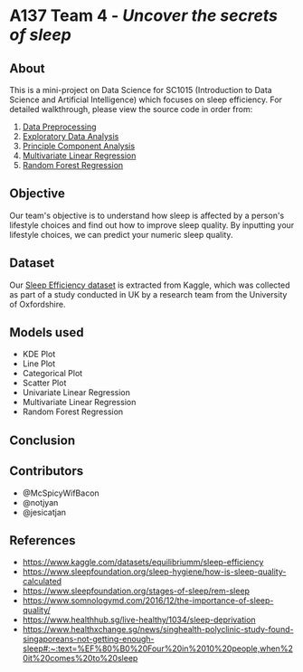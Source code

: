 # A137 Team 4 - _Uncover the secrets of sleep_

## About
This is a mini-project on Data Science for SC1015 (Introduction to Data Science and Artificial Intelligence) which focuses on sleep efficiency. For detailed walkthrough, please view the source code in order from:

1. [Data Preprocessing](https://github.com/McSpicyWifBacon/DSAI-Project/blob/main/data-preprocessing.ipynb)
2. [Exploratory Data Analysis](https://github.com/McSpicyWifBacon/DSAI-Project/blob/main/eda.ipynb)
3. [Principle Component Analysis](https://github.com/McSpicyWifBacon/DSAI-Project/blob/main/pca.ipynb)
4. [Multivariate Linear Regression](https://github.com/McSpicyWifBacon/DSAI-Project/blob/main/multivariate-regression.ipynb)
5. [Random Forest Regression](https://github.com/McSpicyWifBacon/DSAI-Project/blob/main/random-forest-regression.ipynb)

## Objective
Our team's objective is to understand how sleep is affected by a person's lifestyle choices and find out how to improve sleep quality. By inputting your lifestyle choices, we can predict your numeric sleep quality.

## Dataset
Our [Sleep Efficiency dataset](https://www.kaggle.com/datasets/equilibriumm/sleep-efficiency) is extracted from Kaggle, which was collected as part of a  study conducted in UK by a research team from the University of Oxfordshire.

## Models used
- KDE Plot
- Line Plot
- Categorical Plot
- Scatter Plot
- Univariate Linear Regression
- Multivariate Linear Regression
- Random Forest Regression

## Conclusion

## Contributors
- @McSpicyWifBacon
- @notjyan
- @jesicatjan

## References
- <https://www.kaggle.com/datasets/equilibriumm/sleep-efficiency>
- <https://www.sleepfoundation.org/sleep-hygiene/how-is-sleep-quality-calculated>
- <https://www.sleepfoundation.org/stages-of-sleep/rem-sleep>
- <https://www.somnologymd.com/2016/12/the-importance-of-sleep-quality/>
- <https://www.healthhub.sg/live-healthy/1034/sleep-deprivation>
- <https://www.healthxchange.sg/news/singhealth-polyclinic-study-found-singaporeans-not-getting-enough-sleep#:~:text=%EF%80%B0%20Four%20in%2010%20people,when%20it%20comes%20to%20sleep>
